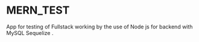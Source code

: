 # MERN_TEST 
App for testing of Fullstack working by the use of Node js for backend with MySQL Sequelize .
